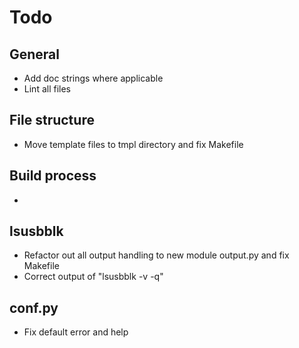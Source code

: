 # Todo 

## General
- Add doc strings where applicable
- Lint all files 

## File structure
- Move template files to tmpl directory and fix Makefile

## Build process
- 

## lsusbblk
- Refactor out all output handling to new module output.py and fix Makefile
- Correct output of "lsusbblk -v -q"

## conf.py
- Fix default error and help

